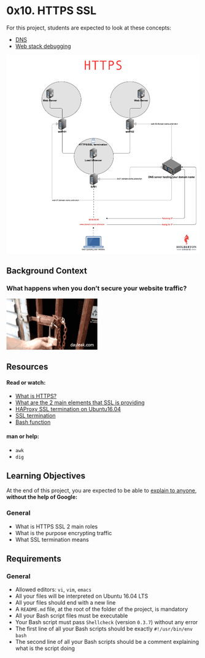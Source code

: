 # 0x10. HTTPS SSL

For this project, students are expected to look at these concepts:

- [DNS](https://intranet.hbtn.io/concepts/12)
- [Web stack debugging](https://intranet.hbtn.io/concepts/68)

![imagen](https://github.com/Cristhian-Carbonell/holberton-system_engineering-devops/blob/master/0x10-https_ssl/imagen/FlhGPEK.png?raw=true)

## Background Context
### What happens when you don’t secure your website traffic?
![imagen](https://github.com/Cristhian-Carbonell/holberton-system_engineering-devops/blob/master/0x10-https_ssl/imagen/xCmOCgw.gif?raw=true)

## Resources
#### Read or watch:

- [What is HTTPS?](https://www.instantssl.com/http-vs-https)
- [What are the 2 main elements that SSL is providing](https://www.sslshopper.com/why-ssl-the-purpose-of-using-ssl-certificates.html)
- [HAProxy SSL termination on Ubuntu16.04](https://devops.ionos.com/tutorials/install-and-configure-haproxy-load-balancer-on-ubuntu-1604/)
- [SSL termination](https://en.wikipedia.org/wiki/TLS_termination_proxy)
- [Bash function](https://tldp.org/LDP/abs/html/complexfunct.html)

#### man or help:

- ```awk```
- ```dig```

## Learning Objectives
At the end of this project, you are expected to be able to [explain to anyone](https://fs.blog/2012/04/feynman-technique/), **without the help of Google:**

### General
- What is HTTPS SSL 2 main roles
- What is the purpose encrypting traffic
- What SSL termination means

## Requirements
### General
- Allowed editors: ```vi```, ```vim```, ```emacs```
- All your files will be interpreted on Ubuntu 16.04 LTS
- All your files should end with a new line
- A ```README.md``` file, at the root of the folder of the project, is mandatory
- All your Bash script files must be executable
- Your Bash script must pass ```Shellcheck``` (version ```0.3.7```) without any error
- The first line of all your Bash scripts should be exactly ```#!/usr/bin/env bash```
- The second line of all your Bash scripts should be a comment explaining what is the script doing
